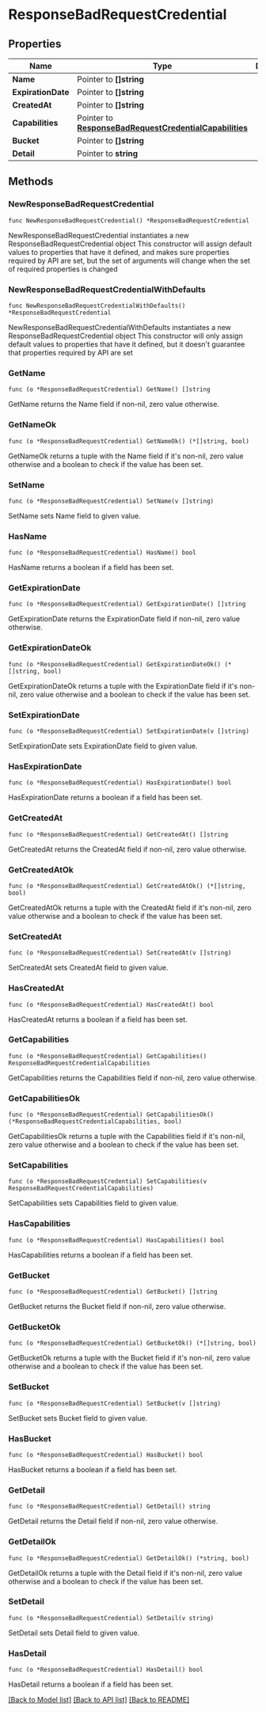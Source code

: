 # ResponseBadRequestCredential

## Properties

Name | Type | Description | Notes
------------ | ------------- | ------------- | -------------
**Name** | Pointer to **[]string** |  | [optional] 
**ExpirationDate** | Pointer to **[]string** |  | [optional] 
**CreatedAt** | Pointer to **[]string** |  | [optional] 
**Capabilities** | Pointer to [**ResponseBadRequestCredentialCapabilities**](ResponseBadRequestCredentialCapabilities.md) |  | [optional] 
**Bucket** | Pointer to **[]string** |  | [optional] 
**Detail** | Pointer to **string** |  | [optional] 

## Methods

### NewResponseBadRequestCredential

`func NewResponseBadRequestCredential() *ResponseBadRequestCredential`

NewResponseBadRequestCredential instantiates a new ResponseBadRequestCredential object
This constructor will assign default values to properties that have it defined,
and makes sure properties required by API are set, but the set of arguments
will change when the set of required properties is changed

### NewResponseBadRequestCredentialWithDefaults

`func NewResponseBadRequestCredentialWithDefaults() *ResponseBadRequestCredential`

NewResponseBadRequestCredentialWithDefaults instantiates a new ResponseBadRequestCredential object
This constructor will only assign default values to properties that have it defined,
but it doesn't guarantee that properties required by API are set

### GetName

`func (o *ResponseBadRequestCredential) GetName() []string`

GetName returns the Name field if non-nil, zero value otherwise.

### GetNameOk

`func (o *ResponseBadRequestCredential) GetNameOk() (*[]string, bool)`

GetNameOk returns a tuple with the Name field if it's non-nil, zero value otherwise
and a boolean to check if the value has been set.

### SetName

`func (o *ResponseBadRequestCredential) SetName(v []string)`

SetName sets Name field to given value.

### HasName

`func (o *ResponseBadRequestCredential) HasName() bool`

HasName returns a boolean if a field has been set.

### GetExpirationDate

`func (o *ResponseBadRequestCredential) GetExpirationDate() []string`

GetExpirationDate returns the ExpirationDate field if non-nil, zero value otherwise.

### GetExpirationDateOk

`func (o *ResponseBadRequestCredential) GetExpirationDateOk() (*[]string, bool)`

GetExpirationDateOk returns a tuple with the ExpirationDate field if it's non-nil, zero value otherwise
and a boolean to check if the value has been set.

### SetExpirationDate

`func (o *ResponseBadRequestCredential) SetExpirationDate(v []string)`

SetExpirationDate sets ExpirationDate field to given value.

### HasExpirationDate

`func (o *ResponseBadRequestCredential) HasExpirationDate() bool`

HasExpirationDate returns a boolean if a field has been set.

### GetCreatedAt

`func (o *ResponseBadRequestCredential) GetCreatedAt() []string`

GetCreatedAt returns the CreatedAt field if non-nil, zero value otherwise.

### GetCreatedAtOk

`func (o *ResponseBadRequestCredential) GetCreatedAtOk() (*[]string, bool)`

GetCreatedAtOk returns a tuple with the CreatedAt field if it's non-nil, zero value otherwise
and a boolean to check if the value has been set.

### SetCreatedAt

`func (o *ResponseBadRequestCredential) SetCreatedAt(v []string)`

SetCreatedAt sets CreatedAt field to given value.

### HasCreatedAt

`func (o *ResponseBadRequestCredential) HasCreatedAt() bool`

HasCreatedAt returns a boolean if a field has been set.

### GetCapabilities

`func (o *ResponseBadRequestCredential) GetCapabilities() ResponseBadRequestCredentialCapabilities`

GetCapabilities returns the Capabilities field if non-nil, zero value otherwise.

### GetCapabilitiesOk

`func (o *ResponseBadRequestCredential) GetCapabilitiesOk() (*ResponseBadRequestCredentialCapabilities, bool)`

GetCapabilitiesOk returns a tuple with the Capabilities field if it's non-nil, zero value otherwise
and a boolean to check if the value has been set.

### SetCapabilities

`func (o *ResponseBadRequestCredential) SetCapabilities(v ResponseBadRequestCredentialCapabilities)`

SetCapabilities sets Capabilities field to given value.

### HasCapabilities

`func (o *ResponseBadRequestCredential) HasCapabilities() bool`

HasCapabilities returns a boolean if a field has been set.

### GetBucket

`func (o *ResponseBadRequestCredential) GetBucket() []string`

GetBucket returns the Bucket field if non-nil, zero value otherwise.

### GetBucketOk

`func (o *ResponseBadRequestCredential) GetBucketOk() (*[]string, bool)`

GetBucketOk returns a tuple with the Bucket field if it's non-nil, zero value otherwise
and a boolean to check if the value has been set.

### SetBucket

`func (o *ResponseBadRequestCredential) SetBucket(v []string)`

SetBucket sets Bucket field to given value.

### HasBucket

`func (o *ResponseBadRequestCredential) HasBucket() bool`

HasBucket returns a boolean if a field has been set.

### GetDetail

`func (o *ResponseBadRequestCredential) GetDetail() string`

GetDetail returns the Detail field if non-nil, zero value otherwise.

### GetDetailOk

`func (o *ResponseBadRequestCredential) GetDetailOk() (*string, bool)`

GetDetailOk returns a tuple with the Detail field if it's non-nil, zero value otherwise
and a boolean to check if the value has been set.

### SetDetail

`func (o *ResponseBadRequestCredential) SetDetail(v string)`

SetDetail sets Detail field to given value.

### HasDetail

`func (o *ResponseBadRequestCredential) HasDetail() bool`

HasDetail returns a boolean if a field has been set.


[[Back to Model list]](../README.md#documentation-for-models) [[Back to API list]](../README.md#documentation-for-api-endpoints) [[Back to README]](../README.md)


